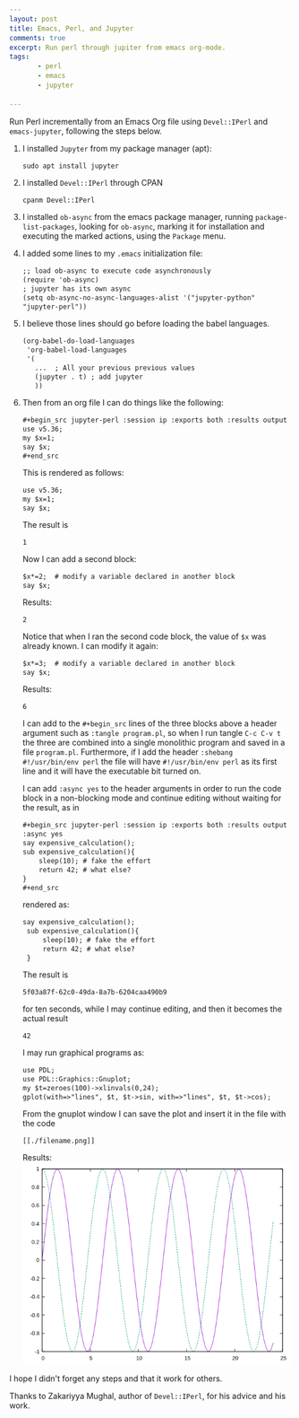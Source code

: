 ```yaml
---
layout: post
title: Emacs, Perl, and Jupyter
comments: true
excerpt: Run perl through jupiter from emacs org-mode.
tags:
       - perl
       - emacs
       - jupyter

---
```


Run Perl incrementally from an Emacs Org file
using `Devel::IPerl` and `emacs-jupyter`, following the steps below.

1.  I installed `Jupyter` from my package manager (apt):

        sudo apt install jupyter
2.  I installed `Devel::IPerl` through CPAN

        cpanm Devel::IPerl
3.  I installed `ob-async` from the emacs package manager, running
    `package-list-packages`, looking for `ob-async`, marking it for
    installation and executing the marked actions, using the `Package`
    menu.
4.  I added some lines to my `.emacs` initialization file:

        ;; load ob-async to execute code asynchronously
        (require 'ob-async)
        ; jupyter has its own async
        (setq ob-async-no-async-languages-alist '("jupyter-python" "jupyter-perl"))
5.  I believe those lines should go before loading the babel languages.

        (org-babel-do-load-languages
         'org-babel-load-languages
         '(
           ...  ; All your previous previous values
           (jupyter . t) ; add jupyter
           ))
6.  Then from an org file I can do things like the following:

        #+begin_src jupyter-perl :session ip :exports both :results output
        use v5.36;
        my $x=1;
        say $x;
        #+end_src

    This is rendered as follows:

        use v5.36;
        my $x=1;
        say $x;

    The result is

        1

    Now I can add a second block:

        $x*=2;  # modify a variable declared in another block
        say $x;

    Results:

        2

    Notice that when I ran the second code block, the value of `$x` was
    already known. I can modify it again:

        $x*=3;  # modify a variable declared in another block
        say $x;

    Results:

        6

    I can add to the `#+begin_src`
    lines of the three blocks above a header argument such as `:tangle program.pl`, so when
    I run tangle `C-c C-v t` the three are combined into a single monolithic
    program and saved in a file `program.pl`. Furthermore, if I add the
    header `:shebang #!/usr/bin/env perl` the file will have
    `#!/usr/bin/env perl` as its first line and it will have the
    executable bit turned on.

    I can add `:async yes` to the header arguments in order to run the
    code block in a non-blocking mode and continue editing without
    waiting for the result, as in

        #+begin_src jupyter-perl :session ip :exports both :results output :async yes
        say expensive_calculation();
        sub expensive_calculation(){
            sleep(10); # fake the effort
            return 42; # what else?
        }
        #+end_src

    rendered as:

        say expensive_calculation();
         sub expensive_calculation(){
             sleep(10); # fake the effort
             return 42; # what else?
         }

    The result is

        5f03a87f-62c0-49da-8a7b-6204caa490b9

    for ten seconds, while I may continue editing, and then it becomes
    the actual result

        42

    I may run graphical programs as:

        use PDL;
        use PDL::Graphics::Gnuplot;
        my $t=zeroes(100)->xlinvals(0,24);
        gplot(with=>"lines", $t, $t->sin, with=>"lines", $t, $t->cos);

    From the gnuplot window I can save the plot and insert it in the
    file with the code

        [[./filename.png]]

    Results:
    ![img](/assets/image/20230808jupyter/grafica.png)

I hope I didn't forget any steps and that it work for others.

Thanks to Zakariyya Mughal, author of `Devel::IPerl`, for his advice
and his work.
